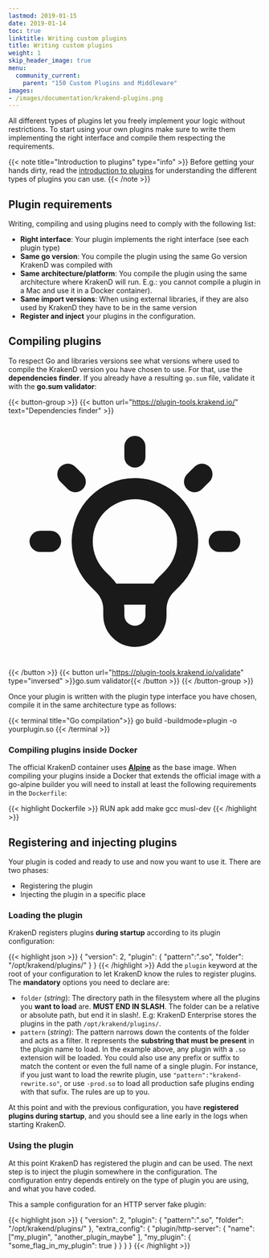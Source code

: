 ```yaml
---
lastmod: 2019-01-15
date: 2019-01-14
toc: true
linktitle: Writing custom plugins
title: Writing custom plugins
weight: 1
skip_header_image: true
menu:
  community_current:
    parent: "150 Custom Plugins and Middleware"
images:
- /images/documentation/krakend-plugins.png
---
```

All different types of plugins let you freely implement your logic without restrictions. To start using your own plugins make sure to write them implementing the right interface and compile them respecting the requirements.

{{< note title="Introduction to plugins" type="info" >}}
Before getting your hands dirty, read the [introduction to plugins](/docs/extending/introduction/) for understanding the different types of plugins you can use.
{{< /note >}}


## Plugin requirements
Writing, compiling and using plugins need to comply with the following list:

- **Right interface**: Your plugin implements the right interface (see each plugin type)
- **Same go version**: You compile the plugin using the same Go version KrakenD was compiled with
- **Same architecture/platform**: You compile the plugin using the same architecture where KrakenD will run. E.g.: you cannot compile a plugin in a Mac and use it in a Docker container).
- **Same import versions**: When using external libraries, if they are also used by KrakenD they have to be in the same version
- **Register and inject** your plugins in the configuration.

## Compiling plugins
To respect Go and libraries versions see what versions where used to compile the KrakenD version you have chosen to use. For that, use the **dependencies finder**. If you already have a resulting `go.sum` file, validate it with the **go.sum validator**:

{{< button-group >}}
{{< button url="https://plugin-tools.krakend.io/" text="Dependencies finder" >}}<svg xmlns="http://www.w3.org/2000/svg" class="h-5 w-5" fill="none" viewBox="0 0 24 24" stroke="currentColor">
  <path stroke-linecap="round" stroke-linejoin="round" stroke-width="2" d="M9.663 17h4.673M12 3v1m6.364 1.636l-.707.707M21 12h-1M4 12H3m3.343-5.657l-.707-.707m2.828 9.9a5 5 0 117.072 0l-.548.547A3.374 3.374 0 0014 18.469V19a2 2 0 11-4 0v-.531c0-.895-.356-1.754-.988-2.386l-.548-.547z" />
</svg>{{< /button >}}
{{< button url="https://plugin-tools.krakend.io/validate" type="inversed" >}}go.sum validator{{< /button >}}
{{< /button-group >}}

Once your plugin is written with the plugin type interface you have chosen, compile it in the same architecture type as follows:

{{< terminal title="Go compilation">}}
go build -buildmode=plugin -o yourplugin.so
{{< /terminal >}}

### Compiling plugins inside Docker
The official KrakenD container uses **[Alpine](https://hub.docker.com/_/alpine)** as the base image. When compiling your plugins inside a Docker that extends the official image with a go-alpine builder you will need to install at least the following requirements in the `Dockerfile`:

{{< highlight Dockerfile >}}
RUN apk add make gcc musl-dev
{{< /highlight >}}

## Registering and injecting plugins
Your plugin is coded and ready to use and now you want to use it. There are two phases:

- Registering the plugin
- Injecting the plugin in a specific place

### Loading the plugin
KrakenD registers plugins **during startup** according to its plugin configuration:

{{< highlight json >}}
{
    "version": 2,
    "plugin": {
        "pattern":".so",
        "folder": "/opt/krakend/plugins/"
    }
}
{{< /highlight >}}
Add the `plugin` keyword at the root of your configuration to let KrakenD know the rules to register plugins. The **mandatory** options you need to declare are:

- `folder` (*string*): The directory path in the filesystem where all the plugins you **want to load** are. **MUST END IN SLASH**. The folder can be a relative or absolute path, but end it in slash!. E.g: KrakenD Enterprise stores the plugins in the path  `/opt/krakend/plugins/`.
- `pattern` (*string*): The pattern narrows down the contents of the folder and acts as a filter. It represents the **substring that must be present** in the plugin name to load. In the example above, any plugin with a `.so` extension will be loaded. You could also use any prefix or suffix to match the content or even the full name of a single plugin. For instance, if you just want to load the rewrite plugin, use `"pattern":"krakend-rewrite.so"`, or use `-prod.so` to load all production safe plugins ending with that sufix. The rules are up to you.

At this point and with the previous configuration, you have **registered plugins during startup**, and you should see a line early in the logs when starting KrakenD. 

### Using the plugin
At this point KrakenD has registered the plugin and can be used. The next step is to inject the plugin somewhere in the configuration. The configuration entry depends entirely on the type of plugin you are using, and what you have coded.

This a sample configuration for an HTTP server fake plugin:

{{< highlight json >}}
{
    "version": 2,
    "plugin": {
        "pattern":".so",
        "folder": "/opt/krakend/plugins/"
    },
    "extra_config": {
        "plugin/http-server": {
            "name": ["my_plugin", "another_plugin_maybe" ],
            "my_plugin": {
                "some_flag_in_my_plugin": true
            }
        }
    }
}
{{< /highlight >}}